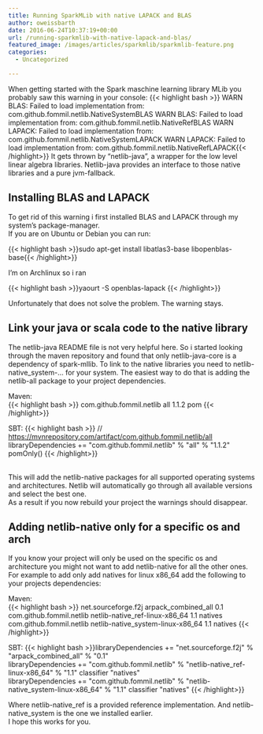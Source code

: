 ```yaml
---
title: Running SparkMLib with native LAPACK and BLAS
author: oweissbarth
date: 2016-06-24T10:37:19+00:00
url: /running-sparkmlib-with-native-lapack-and-blas/
featured_image: /images/articles/sparkmlib/sparkmlib-feature.png
categories:
  - Uncategorized

---
```

When getting started with the Spark maschine learning library MLib you probably saw this warning in your console:
{{< highlight bash >}}
WARN BLAS: Failed to load implementation from: com.github.fommil.netlib.NativeSystemBLAS
WARN BLAS: Failed to load implementation from: com.github.fommil.netlib.NativeRefBLAS
WARN LAPACK: Failed to load implementation from: com.github.fommil.netlib.NativeSystemLAPACK
WARN LAPACK: Failed to load implementation from: com.github.fommil.netlib.NativeRefLAPACK{{< /highlight>}}
It gets thrown by “netlib-java”, a wrapper for the low level linear algebra libraries. Netlib-java provides an interface to those native libraries and a pure jvm-fallback.

## Installing BLAS and LAPACK

To get rid of this warning i first installed BLAS and LAPACK through my system’s package-manager.  
If you are on Ubuntu or Debian you can run:

{{< highlight bash >}}sudo apt-get install libatlas3-base libopenblas-base{{< /highlight>}}

I’m on Archlinux so i ran

{{< highlight bash >}}yaourt -S openblas-lapack {{< /highlight>}}

Unfortunately that does not solve the problem. The warning stays.

## Link your java or scala code to the native library

The netlib-java README file is not very helpful here. So i started looking through the maven repository and found that only netlib-java-core is a dependency of spark-mllib. To link to the native libraries you need to netlib-native_system-… for your system. The easiest way to do that is adding the netlib-all package to your project dependencies.  

Maven:  
{{< highlight bash >}}
com.github.fommil.netlib
all
1.1.2
pom {{< /highlight>}}

SBT:
{{< highlight bash >}}
// https://mvnrepository.com/artifact/com.github.fommil.netlib/all
libraryDependencies += "com.github.fommil.netlib" % "all" % "1.1.2" pomOnly() {{< /highlight>}}

&nbsp;  
This will add the netlib-native packages for all supported operating systems and architectures. Netlib will automatically go through all available versions and select the best one.  
As a result if you now rebuild your project the warnings should disappear.

## Adding netlib-native only for a specific os and arch

If you know your project will only be used on the specific os and architecture you might not want to add netlib-native for all the other ones.  
For example to add only add natives for linux x86_64 add the following to your projects dependencies:  

Maven:  
{{< highlight bash >}}
net.sourceforge.f2j
arpack_combined_all
0.1
com.github.fommil.netlib
netlib-native_ref-linux-x86_64
1.1
natives
com.github.fommil.netlib
netlib-native_system-linux-x86_64
1.1
natives 
{{< /highlight>}}
  
SBT:
{{< highlight bash >}}libraryDependencies += "net.sourceforge.f2j" % "arpack_combined_all" % "0.1"<br> libraryDependencies += "com.github.fommil.netlib" % "netlib-native_ref-linux-x86_64" % "1.1" classifier "natives"<br> libraryDependencies += "com.github.fommil.netlib" % "netlib-native_system-linux-x86_64" % "1.1" classifier "natives" {{< /highlight>}}


Where netlib-native\_ref is a provided reference implementation. And netlib-native\_system is the one we installed earlier.  
I hope this works for you.